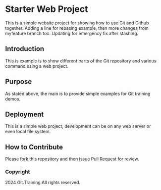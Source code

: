 # Starter Web Project

This is a simple website project for showing how to use Git and Github together. Adding a line for rebasing example, then more changes from myfeature branch too.
Updating for emergency fix after stashing.
## Introduction

This is example is to show different parts of the Git repository and various command using a web project.

## Purpose

As stated above, the main is to provide simple examples for Git training demos.

## Deployment

This is a simple web project, development can be on any web server or even local file system.

## How to Contribute

Please fork this repository and then issue Pull Request for review.

### Copyright

2024 Git.Training All rights reserved.